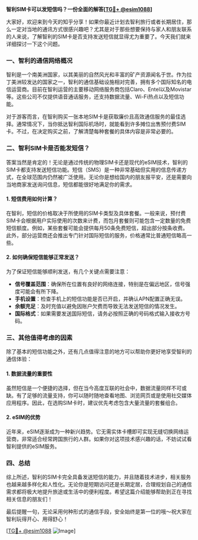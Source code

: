 **智利SIM卡可以发短信吗？一份全面的解答[[TG💪+ @esim1088](https://t.me/s/esim1088)]**

大家好，欢迎来到今天的知乎分享！如果你最近计划去智利旅行或者长期居住，那么一定对当地的通讯方式很感兴趣吧？尤其是对于那些想要保持与家人和朋友联系的人来说，了解智利的SIM卡是否支持发送短信就显得尤为重要了。今天我们就来详细探讨一下这个问题。

### 一、智利的通信网络概况

智利是一个南美洲国家，以其美丽的自然风光和丰富的矿产资源闻名于世。作为拉丁美洲较发达的国家之一，智利的通信基础设施相对完善，拥有多个国际知名的电信运营商。目前在智利运营的主要移动网络服务商包括Claro、Entel以及Movistar等。这些公司不仅提供语音通话服务，还支持数据流量、Wi-Fi热点以及短信功能。

对于游客而言，在智利购买一张本地SIM卡是获取廉价且高效通信服务的最佳选择。通常情况下，当你抵达智利国际机场时，就能看到许多摊位出售预付费SIM卡。不过，在决定购买之前，了解清楚每种套餐的具体内容是非常必要的。

### 二、智利SIM卡是否能发短信？

答案当然是肯定的！无论是通过传统的物理SIM卡还是现代的eSIM技术，智利的SIM卡都支持发送短信功能。短信（SMS）是一种非常基础但实用的信息传递方式，在全球范围内仍然被广泛使用。无论你是想给国内的朋友报平安，还是需要向当地商家发送询问信息，短信都能很好地满足你的需求。

#### 1. 短信费用如何计算？
在智利，短信的价格取决于所使用的SIM卡类型及具体套餐。一般来说，预付费SIM卡会根据用户实际使用的次数来计费，而包月套餐则可能包含一定数量的免费短信额度。例如，某些套餐可能会提供每月50条免费短信，超出部分按条收费。此外，部分运营商还会推出专门针对国际短信的服务，价格通常比普通短信略高一些。

#### 2. 如何确保短信能够正常发送？
为了保证短信能够顺利发送，有几个关键点需要注意：
   - **信号覆盖范围**：确保所在位置有良好的网络连接，特别是在偏远地区，信号强度可能会有所下降。
   - **手机设置**：检查手机上的短信功能是否已开启，并确认APN配置正确无误。
   - **余额充足**：及时充值以避免因账户欠费而导致无法发送短信的情况发生。
   - **国际格式**：如果需要发送国际短信，请务必按照正确的号码格式输入接收方号码。

### 三、其他值得考虑的因素

除了基本的短信功能之外，还有几点值得注意的地方可以帮助你更好地享受智利的通信体验：

#### 1. 数据流量的重要性
虽然短信是一个便捷的选择，但在当今高度互联的社会中，数据流量同样不可或缺。有了足够的流量支持，你可以随时随地查看地图、浏览网页或是使用社交媒体应用程序。因此，在选购SIM卡时，建议优先考虑包含大量流量的套餐组合。

#### 2. eSIM的优势
近年来，eSIM逐渐成为一种新兴趋势。它无需实体卡槽即可实现无缝切换网络运营商，非常适合经常跨国旅行的人群。如果你对这项技术感兴趣的话，不妨试试看智利提供的eSIM服务。

### 四、总结

综上所述，智利的SIM卡完全具备发送短信的能力，并且随着技术进步，相关服务也越来越多样化和人性化。无论你是短期访问还是长期定居，合理规划自己的通信需求都将极大地提升旅途或生活中的便利程度。希望这篇介绍能够帮助到正在寻找相关信息的朋友们！

最后提醒一句，无论采用何种形式的通信手段，安全始终是第一位的哦～祝大家在智利玩得开心、用得舒心！

[[TG💪+ @esim1088](https://t.me/s/esim1088) ![Image](https://i.postimg.cc/4NQfJmqS/Snipaste-2025-05-13-00-14-12.png)]